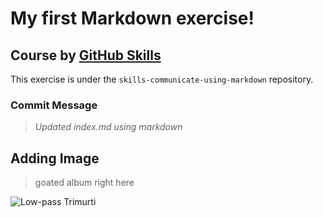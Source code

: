 # My first Markdown exercise! #
## Course by [GitHub Skills](https://skills.github.com/) ##
This exercise is under the `skills-communicate-using-markdown` repository.

### Commit Message ###
> _Updated index.md using markdown_

## Adding Image ##
> goated album right here

![Low-pass Trimurti](https://f4.bcbits.com/img/a0476039658_10.jpg)

